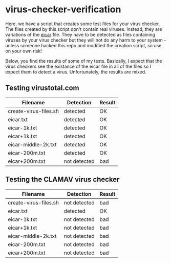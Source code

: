 virus-checker-verification
==========================

Here, we have a script that creates some test files for your virus checker.
The files created by this script don't contain real viruses. Instead, they
are variations of the [eicar](https://www.eicar.org) file. They have to
be detected as files containing viruses by your virus checker but they
will not do any harm to your system - unless someone hacked this repo
and modified the creation script, so use on your own risk!

Below, you find the results of some of my tests.
Basically, I expect that the virus checkers see the existance
of the eicar file in all of the files so I expect them to detect
a virus. Unfortunately, the results are mixed.

Testing virustotal.com
----------------------

Filename              | Detection    | Result
----------------------|--------------|--------
create-virus-files.sh | detected     | OK
eicar.txt             | detected     | OK
eicar-1k.txt          | detected     | OK
eicar+1k.txt          | detected     | OK
eicar-middle-2k.txt   | detected     | OK
eicar-200m.txt        | detected     | OK
eicar+200m.txt        | not detected | bad

Testing the CLAMAV virus checker
--------------------------------

Filename              | Detection    | Result
----------------------|--------------|--------
create-virus-files.sh | not detected | bad
eicar.txt             | detected     | OK
eicar-1k.txt          | not detected | bad
eicar+1k.txt          | not detected | bad
eicar-middle-2k.txt   | not detected | bad
eicar-200m.txt        | not detected | bad
eicar+200m.txt        | not detected | bad
